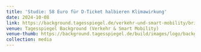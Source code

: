 ```yaml
---
title: 'Studie: 58 Euro für D-Ticket halbieren Klimawirkung'
date: 2024-10-08
link: https://background.tagesspiegel.de/verkehr-und-smart-mobility/briefing/studie-58-euro-fuer-d-ticket-halbieren-klimawirkung
venue: Tagesspiegel Background (Verkehr & Smart Mobility)
venue-thumb: https://background.tagesspiegel.de/build/images/logo/background-logo_og.png
collection: media
---
```


